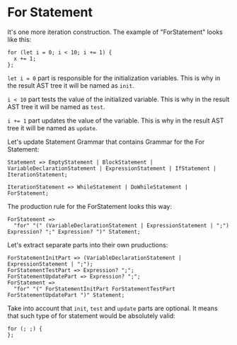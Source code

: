 # For Statement

It's one more iteration construction. The example of "ForStatement" looks like this:

```
for (let i = 0; i < 10; i += 1) {
  x += 1;
};
```

`let i = 0` part is responsible for the initialization variables. This is why in the result AST tree it will be named as `init`.

`i < 10` part tests the value of the initialized variable. This is why in the result AST tree it will be named as `test`.

`i += 1` part updates the value of the variable. This is why in the result AST tree it will be named as `update`.

Let's update Statement Grammar that contains Grammar for the For Statement:

```
Statement => EmptyStatement | BlockStatement | VariableDeclarationStatement | ExpressionStatement | IfStatement | IterationStatement;

IterationStatement => WhileStatement | DoWhileStatement | ForStatement;
```

The production rule for the ForStatement looks this way:

```
ForStatement => 
  "for" "(" (VariableDeclarationStatement | ExpressionStatement | ";") Expression? ";" Expression? ")" Statement;
```

Let's extract separate parts into their own pruductions:

```
ForStatementInitPart => (VariableDeclarationStatement | ExpressionStatement | ";");
ForStatementTestPart => Expression? ";";
ForStatementUpdatePart => Expression? ";";
ForStatement => 
  "for" "(" ForStatementInitPart ForStatementTestPart ForStatementUpdatePart ")" Statement;
```

Take into account that `init`, `test` and `update` parts are optional. It means that such type of for statement would be absolutely valid:

```
for (; ;) {
};
```
